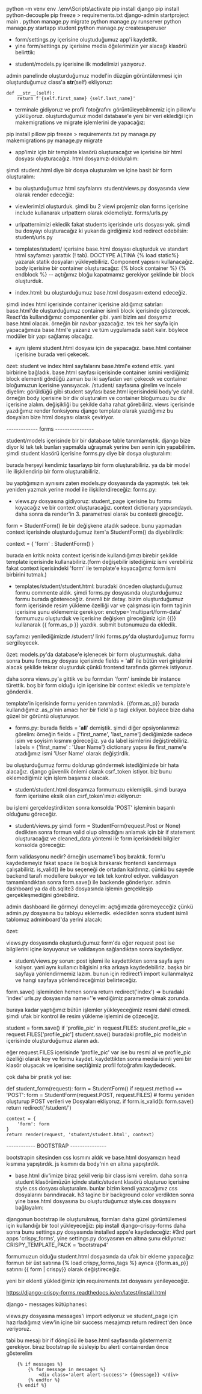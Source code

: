 python -m venv env
.\env\Scripts\activate
pip install django
pip install python-decouple
pip freeze > requirements.txt
django-admin startproject main .
python manage.py migrate
python manage.py runserver
python manage.py startapp student
python manage.py createsuperuser

- form/settings.py içerisine oluştuduğumuz app'i kaydettik.
- yine form/settings.py içerisine media öğelerimizin yer alacağı klasörü belirttik:
<!-- 
import os

MEDIA_ROOT = os.path.join(BASE_DIR, 'media')
MEDIA_URL = '/media/' 
-->

- student/models.py içerisine ilk modelimizi yazıyoruz.
<!--     
class Student(models.Model) :
    first_name = models.CharField(max_length=30)
    last_name = models.CharField(max_length=30)
    number = models.IntegerField(blank=True, null=True)
    profile_pic = models.ImageField(blank=True, upload_to='profile_pics') 
-->
admin panelinde oluşturduğumuz model'in düzgün görüntülenmesi için oluşturduğumuz class'a __str__(self) ekliyoruz:

    def __str__(self):
        return f'{self.first_name} {self.last_name}'

- terminale gidiyoruz ve profil fotoğrafını görüntüleyebilmemiz için pillow'u yüklüyoruz. oluşturduğumuz model database'e yeni bir veri eklediği için makemigrations ve migrate işlemlerini de yapacağız:

pip install pillow
pip freeze > requirements.txt
py manage.py makemigrations
py manage.py migrate

- app'imiz için bir template klasörü oluşturacağız ve içerisine bir html dosyası oluşturacağız.
html dosyamızı dolduralım:
<!--     
    <h1>Home Page</h1>

    <h3>Student App</h3>
 -->

şimdi student.html diye bir dosya oluşturalım ve içine basit bir form oluşturalım:
<!-- 
<form action="">
    <label for="">Student Name</label>
    <input type="text">
    <input type="submit" value="OK">
</form>
 -->

- bu oluşturduğumuz html sayfalarını student/views.py dosyasında view olarak render edeceğiz:
<!-- 
def index(request):
    return render(request, 'student/index.html')

def student_page(request):
    return render(request, 'student/student.html')
 -->

- viewlerimizi oluşturduk. şimdi bu 2 viewi projemiz olan forms içerisine include kullanarak urlpattern olarak eklemeliyiz.
forms/urls.py
<!-- 
from django.urls import include
from student.views import index

urlpatterns = [
    path('',index, name='index'),
    path('student/', include('student.urls'))
] -->

- urlpatternimizi ekledik fakat students içerisinde urls dosyası yok. şimdi bu dosyayı oluşturacağız ki yukarıda girdiğimiz kod redirect edebilsin:
student/urls.py
<!-- 
from django.urls import path
from .views import student_page

urlpatterns = [
    path('',student_page, name='student')
] 
-->

- templates/student/ içerisine base.html dosyası oluşturduk ve standart html sayfamızı yarattık (! tab). DOCTYPE ALTINA {% load static%} yazarak statik dosyaları yükleyebiliriz. Component yapısını kullanacağız. body içerisine bir container oluşturacağız:
    {% block container %}
    {% endblock %}  -- açtığımız bloğu kapatmamız gerekiyor
şeklinde bir block oluşturduk.

- index.html: bu oluşturduğumuz base.html dosyasını extend edeceğiz.
<!-- 
{% extends 'student/base.html' %}

{% block container %}
<h1>Home Page</h1>

<h3>Student App</h3>
{% endblock container%}
 -->
şimdi index html içerisinde container içerisine aldığımız satırları base.html'de oluşturduğumuz container isimli block içerisinde gösterecek. React'da kullandığımız componentler gibi. yani bizim asıl dosyamız base.html olacak. örneğin bir navbar yazacağız. tek tek her sayfa için yapacağımıza base.html'e yazarız ve tüm uygulamada sabit kalır. böylece modüler bir yapı sağlamış olacağız.

- aynı işlemi student.html dosyası için de yapacağız. base.html container içerisine burada veri çekecek.
<!-- 
{% extends 'student/base.html' %}

{% block container%}
<form action="">
    <label for="">student name</label>
    <input type="text" />
    <input type="submit" value="OK" />
</form>
{% endblock container %}
 -->

özet: student ve index html sayfalarını base.html'e extend ettik. yani birbirine bağladık. base.html sayfası içerisinde container ismini verdiğimiz block elementi gördüğü zaman bu iki sayfadan veri çekecek ve container bloğumuzun içerisine yansıyacak.
/student/ sayfasına girelim ve incele diyelim: görüldüğü gibi student sayfası base.html içerisindeki body'ye dahil. örneğin body içerisine bir div oluşturalım ve container bloğumuzu bu div içerisine alalım. değişikliği bu şekilde daha rahat görebiliriz. views içerisinde yazdığımız render fonksiyonu django template olarak yazdığımız bu dosyaları bize html dosyası olarak çeviriyor.

------------- forms ----------------

student/models içerisinde bir bir database table tanımlamıştık. django bize diyor ki tek tek bunları yapmakla uğraşmak yerine ben senin için yapabilirim. şimdi student klasörü içerisine forms.py diye bir dosya oluşturalım:

burada herşeyi kendimiz tasarlayıp bir form oluşturabiliriz. ya da bir model ile ilişkilendirip bir form oluşturabiliriz.

<!-- 
from django import forms

class StudentFormSimple(forms.form):
    first_name = forms.CharField(max_length=50)
    last_name = forms.CharField(max_length=50)
    number = forms.IntegerField(required=False)
 -->
bu yaptığımızın aynısını zaten models.py dosyasında da yapmıştık. tek tek yeniden yazmak yerine model ile ilişkilendireceğiz:
forms.py:
<!-- 
from .models import Student

class StudentFrom(forms.ModelForm): 
    class Meta:
        model = Student
        fields = '__all__'
-->

- views.py dosyasına gidiyoruz: student_page içerisine bu formu koyacağız ve bir context oluşturacağız. context dictionary yapısındaydı. daha sonra da render'in 3. parametresi olarak bu contexti gireceğiz.

<!-- 
from .forms import StudentForm

def student_page(request):
    form = StudentForm()
    context = {
        'form' : form
    }
    return render(request, 'student/student.html',context) 
    -->

form = StudentForm() ile bir değişkene atadık sadece. bunu yapmadan context içerisinde oluşturduğumuz item'a StudentForm() da diyebilirdik:

context = {
    'form' : StudentForm()
}

burada en kritik nokta context içerisinde kullandığımızı birebir şekilde template içerisinde kullanabiliriz.(form değişebilir istediğimiz ismi verebiliriz fakat context içerisindeki 'form' ile template'e koyacağımız form ismi birbirini tutmalı.)

- templates/student/student.html: buradaki önceden oluşturduğumuz formu commente aldık. şimdi forms.py dosyasında oluşturduğumuz formu burada göstereceğiz.
önemli bir detay. bizim oluşturduğumuz form içerisinde resim yükleme özelliği var ve çalışması için form taginin içerisine şunu eklememiz gerekiyor: enctype='multipart/form-data'
formumuzu oluşturduk ve içerisine değişken gireceğimiz için {{}} kullanarak {{ form.as_p }} yazdık. submit butonumuzu da ekledik.
<!-- 
<form action="" method='POST' enctype='multipart/form-data'>

    {{ form.as_p }}
    <input type="submit" value="OK">
</form> -->

sayfamızı yenilediğimizde /student/ linki forms.py'da oluşturduğumuz formu sergileyecek.

özet:
models.py'da database'e işlenecek bir form oluşturmuştuk. daha sonra bunu forms.py dosyası içerisinde fields = '__all__' ile bütün veri girişlerini alacak şekilde tekrar oluşturduk çünkü frontend tarafında görmek istiyoruz.

daha sonra views.py'a gittik ve bu formdan 'form' isminde bir instance türettik. boş bir form olduğu için içerisine bir context ekledik ve template'e gönderdik.

template'in içerisinde formu yeniden tanımladık. {{form.as_p}}
burada kullandığımız .as_p'nin amacı her bir field'a p tagi ekliyor. böylece bize daha güzel bir görüntü oluşturuyor. 

- forms.py: 
burada fields = '__all__' demiştik. şimdi diğer opsiyonlarımızı görelim:
örneğin 
fields = ['first_name', 'last_name'] dediğimizde sadece isim ve soyisim kısmını göreceğiz.
ya da label isimlerini değiştirebiliriz.
labels = {'first_name' : 'User Name'} dictionary yapısı ile first_name'e atadığımız ismi 'User Name' olarak değiştirdik.

bu oluşturduğumuz formu doldurup göndermek istediğimizde bir hata alacağız. django güvenlik önlemi olarak csrf_token istiyor. biz bunu eklemediğimiz için işlem başarısız olacak.

- student/student.html dosyamıza formumuzu eklemiştik. şimdi buraya form içerisine eksik olan csrf_token'ımızı ekliyoruz:
<!-- 
<form action="" method='POST' enctype='multipart/form-data'>
    {% csrf_token %}
    {{ form.as_p }}
    
    <input type="submit" value="OK">
</form> -->

bu işlemi gerçekleştirdikten sonra konsolda 'POST' işleminin başarılı olduğunu göreceğiz.

- student/views.py
şimdi 
form = StudentForm(request.Post or None) dedikten sonra formun valid olup olmadığını anlamak için bir if statement oluşturacağız ve cleaned_data yöntemi ile form içerisindeki bilgiler konsolda göreceğiz:
<!-- 
def student_page(request):
    form = StudentForm(request.POST or None)

    if form.is_valid():
        form.save()
        print(form.cleaned_data.get('first_name'))
    context = {
        'form' : form
    }
    return render(request, 'student/student.html',context) 
    -->
form validasyonu nedir? 
örneğin username'i boş bıraktık. form'u kaydedemeyiz fakat space ile boşluk bırakarak frontendi kandırmaya çalışabiliriz. is_valid() ile bu seçeneği de ortadan kaldırırız. çünkü bu sayede backend tarafı modellere bakıyor ve tek tek kontrol ediyor. validasyon tamamlandıktan sonra form.save() ile backende gönderiyor. admin dashboard ya da db.sqlite3 dosyasında işlemin gerçekleşip gerçekleşmediğini görebiliriz.

admin dashboard ile görmeyi deneyelim:
açtığımızda göremeyeceğiz çünkü admin.py dosyasına bu tabloyu eklemedik. ekledikten sonra student isimli tablomuz adminboard'da yerini alacak:
<!-- 
from .models import Student

admin.site.register(Student) 
-->

özet:

views.py dosyasında oluşturduğumuz form'da eğer request post ise bilgilerini içine koyuyoruz ve validasyon sağlandıktan sonra kaydediyor.

- student/views.py
sorun: post işlemi ile kaydettikten sonra sayfa aynı kalıyor. yani aynı kullanıcı bilgisini arka arkaya kaydedebiliriz. başka bir sayfaya yönlendirmemiz lazım.
bunun için redirect'i import kullanmalıyız ve hangi sayfaya yönlendireceğimizi belirteceğiz.

form.save() işleminden hemen sonra return redirect('index') => buradaki 'index' urls.py dosyasında name=''e verdiğimiz parametre olmak zorunda.

<!-- 
def student_page(request):
    form = StudentForm(request.POST or None)

    if form.is_valid():
        form.save()
        return redirect('index')
        # print(form.cleaned_data.get('first_name'))
    context = {
        'form' : form
    }
    return render(request, 'student/student.html',context)
 -->

buraya kadar yaptığımız bütün işlemler yükleyeceğimiz resmi dahil etmedi. şimdi ufak bir kontrol ile resim yükleme işlemini de çözeceğiz.

student = form.save()
    if 'profile_pic' in request.FILES:
        student.profile_pic = request.FILES['profile_pic']
        student.save()
buradaki profile_pic models'ın içerisinde oluşturduğumuz alanın adı.

eğer request.FILES içerisinde 'profile_pic' var ise bu resmi al ve profile_pic özelliği olarak koy ve formu kaydet.
kaydettikten sonra media isimli yeni bir klasör oluşacak ve içerisine seçtiğimiz profil fotoğrafını kaydedecek.

<!-- 
def student_page(request):
    form = StudentForm(request.POST or None)

    if form.is_valid():
        student = form.save()
        if 'profile_pic' in request.FILES:
            student.profile_pic = request.FILES['profile_pic']
            # ya da 
            # student.profile_pic = request.FILES.get('profile_pic')
            student.save()
        return redirect('index')
        # print(form.cleaned_data.get('first_name'))
    context = {
        'form' : form
    }
    return render(request, 'student/student.html',context)
 -->

çok daha bir pratik yol ise:

def student_form(request):
    form = StudentForm()
    if request.method == 'POST':
        form = StudentForm(request.POST, request.FILES)
        # formu yeniden oluşturup POST verileri ve Dosyaları ekliyoruz.
        if form.is_valid():
            form.save()
            return redirect('/student/')

    context = {
        'form': form
    }
    return render(request, 'student/student.html', context)

------------ BOOTSTRAP ---------------

bootstrapin sitesinden css kısmını aldık ve base.html dosyamızın head kısmına yapıştırdık. js kısmını da body'nin en altına yapıştırdık.

- base.html
div'imize biraz şekil verip bir class ismi verelim. daha sonra student klasörümüzün içinde static/student klasörü oluşturuo içerisine style.css dosyası oluşturalım. bunlar bizim kendi yazacağımız css dosyalarını barındıracak. h3 tagine bir background color verdikten sonra yine base.html dosyasına bu oluşturduğumuz style.css dosyasını bağlayalım:
<link rel="stylesheet" href="{% static 'student/style.css' %}">

<!-- <div style='margin-top: 100px; margin-bottom: 100px' class='container'> -->

djangonun bootstrap ile oluşturulmuş, formları daha güzel görüntülemesi için kullandığı bir tool yükleyeceğiz:
pip install django-crispy-forms
daha sonra bunu settings.py dosyasında installed apps'e kaydedeceğiz:
#3rd part apps
'crispy_forms',
yine settings.py dosyasının en altına şunu ekliyoruz:
CRISPY_TEMPLATE_PACK = 'bootstrap4'

formumuzun olduğu student.html dosyasında da ufak bir ekleme yapacağız:
formun bir üst satırına
{% load crispy_forms_tags %}
ayrıca {{form.as_p}} satırını {{ form | crispy}} olarak değiştireceğiz.

yeni bir eklenti yüklediğimiz için requirements.txt dosyasını yenileyeceğiz.

https://django-crispy-forms.readthedocs.io/en/latest/install.html


django - messages kütüphanesi:

views.py dosyasına messages'i import ediyoruz ve student_page için hazırladığımız view'in içine bir success mesajımızı return redirect'den önce veriyoruz.

<!-- 
from django.contrib import messages

def student_page(request):
    form = StudentForm(request.POST or None)

    if form.is_valid():
        student = form.save()
        if 'profile_pic' in request.FILES:
            student.profile_pic = request.FILES['profile_pic']
            student.save()
        messages.success(request,'Student saved succesfully')
        return redirect('index')
        # print(form.cleaned_data.get('first_name'))
    context = {
        'form' : form
    }
    return render(request, 'student/student.html',context) 
    -->
tabi bu mesajı bir if döngüsü ile base.html sayfasında göstermemiz gerekiyor. biraz bootstrap ile süsleyip bu alerti containerdan önce gösterelim

        {% if messages %}
            {% for message in messages %}
                <div class='alert alert-success'> {{message}} </div>
            {% endfor %}
        {% endif %}


